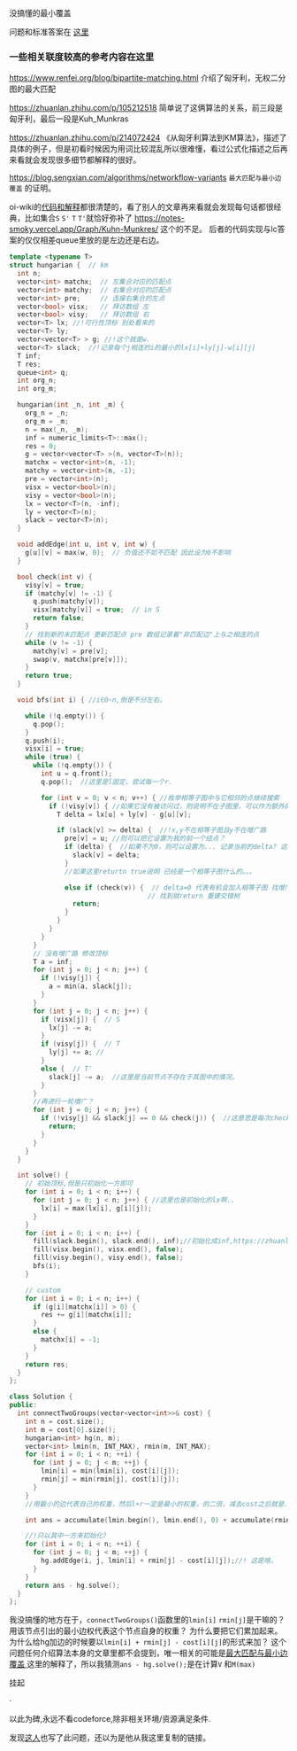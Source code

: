 没搞懂的最小覆盖

问题和标准答案在 [这里](https://leetcode-cn.com/problems/minimum-cost-to-connect-two-groups-of-points/solution/kai-kai-yan-jie-zhuan-huan-cheng-zui-da-dai-quan-p/)

### 一些相关联度较高的参考内容在这里

https://www.renfei.org/blog/bipartite-matching.html 介绍了匈牙利，无权二分图的最大匹配

https://zhuanlan.zhihu.com/p/105212518    简单说了这俩算法的关系，前三段是匈牙利，最后一段是Kuh_Munkras

https://zhuanlan.zhihu.com/p/214072424   《从匈牙利算法到KM算法》，描述了具体的例子，但是初看时候因为用词比较混乱所以很难懂，看过公式化描述之后再来看就会发现很多细节都解释的很好。

https://blog.sengxian.com/algorithms/networkflow-variants `最大匹配与最小边覆盖` 的证明。

oi-wiki的[代码和解释](https://oi-wiki.org/graph/graph-matching/bigraph-weight-match/#:~:text=%E6%AC%A1%E7%BB%B4%E6%8A%A4%EF%BC%8C%E5%85%B1%20%E3%80%82-,%E5%8F%82%E8%80%83%E4%BB%A3%E7%A0%81,-%E8%BD%AC%E5%8C%96%E4%B8%BA%E8%B4%B9%E7%94%A8)都很清楚的，看了别人的文章再来看就会发现每句话都很经典，比如集合`S` `S'` `T` `T'`就恰好弥补了 https://notes-smoky.vercel.app/Graph/Kuhn-Munkres/ 这个的不足。
后者的代码实现与lc答案的仅仅相差queue里放的是左边还是右边。

```cpp
template <typename T>
struct hungarian {  // km
  int n;
  vector<int> matchx;  // 左集合对应的匹配点
  vector<int> matchy;  // 右集合对应的匹配点
  vector<int> pre;     // 连接右集合的左点
  vector<bool> visx;   // 拜访数组 左
  vector<bool> visy;   // 拜访数组 右
  vector<T> lx; //!可行性顶标 别处看来的
  vector<T> ly;
  vector<vector<T> > g; //!这个就是w.
  vector<T> slack;  //!记录每个j相连的i的最小的lx[i]+ly[j]-w[i][j]
  T inf;
  T res;
  queue<int> q;
  int org_n;
  int org_m;

  hungarian(int _n, int _m) {
    org_n = _n;
    org_m = _m;
    n = max(_n, _m);
    inf = numeric_limits<T>::max();
    res = 0;
    g = vector<vector<T> >(n, vector<T>(n));
    matchx = vector<int>(n, -1);
    matchy = vector<int>(n, -1);
    pre = vector<int>(n);
    visx = vector<bool>(n);
    visy = vector<bool>(n);
    lx = vector<T>(n, -inf);
    ly = vector<T>(n);
    slack = vector<T>(n);
  }

  void addEdge(int u, int v, int w) {
    g[u][v] = max(w, 0);  // 负值还不如不匹配 因此设为0不影响
  }

  bool check(int v) {
    visy[v] = true;
    if (matchy[v] != -1) {
      q.push(matchy[v]);
      visx[matchy[v]] = true;  // in S
      return false;
    }
    // 找到新的未匹配点 更新匹配点 pre 数组记录着"非匹配边"上与之相连的点
    while (v != -1) {
      matchy[v] = pre[v];
      swap(v, matchx[pre[v]]);
    }
    return true;
  }

  void bfs(int i) { //i∈0~n,倒是不分左右。

    while (!q.empty()) {
      q.pop();
    }
    q.push(i);
    visx[i] = true;
    while (true) {
      while (!q.empty()) {
        int u = q.front();
        q.pop();  //这里是l固定，尝试每一个r.

        for (int v = 0; v < n; v++) { //枚举相等子图中与它相邻的点继续搜索
          if (!visy[v]) { //如果它没有被访问过，则说明不在子图里，可以作为额外的发展对象。
            T delta = lx[u] + ly[v] - g[u][v];

            if (slack[v] >= delta) {  //!x,y不在相等子图且y不在增广路       这里说明...
              pre[v] = u; //则可以把它设置为我的前一个结点？
              if (delta) {  //如果不为0，则可以设置为... 记录当前的delta? 这是在干嘛。
                slack[v] = delta;
              }
              //如果这里returtn true说明 已经是一个相等子图什么的。。。 

              else if (check(v)) {  // delta=0 代表有机会加入相等子图 找增广路
                                   // 找到就return 重建交错树
                return;
              }
            }
          }
        }
      }
      // 没有增广路 修改顶标
      T a = inf;
      for (int j = 0; j < n; j++) {
        if (!visy[j]) {
          a = min(a, slack[j]);
        }
      }
      for (int j = 0; j < n; j++) {
        if (visx[j]) {  // S
          lx[j] -= a;
        }
        if (visy[j]) {  // T
          ly[j] += a; //
        }
        else {  // T'
          slack[j] -= a;  //这里是当前节点不存在于其图中的情况。
        }
      }
      //再进行一轮増广？
      for (int j = 0; j < n; j++) {
        if (!visy[j] && slack[j] == 0 && check(j)) {  //这意思是每次check都会换一下？是。
          return;
        }
      }
    }
  }

  int solve() {
    // 初始顶标,但是只初始化一方即可
    for (int i = 0; i < n; i++) {
      for (int j = 0; j < n; j++) { //这里也是初始化的lx啊..
        lx[i] = max(lx[i], g[i][j]);
      }
    }
    for (int i = 0; i < n; i++) {
      fill(slack.begin(), slack.end(), inf);//初始化成inf,https://zhuanlan.zhihu.com/p/214072424 评论区的“如果不存在配对关系，权重应该设置为无穷小而不是0。设置为无穷小之后再用KM算法
      fill(visx.begin(), visx.end(), false);
      fill(visy.begin(), visy.end(), false);
      bfs(i);
    }

    // custom
    for (int i = 0; i < n; i++) {
      if (g[i][matchx[i]] > 0) {
        res += g[i][matchx[i]];
      }
      else {
        matchx[i] = -1;
      }
    }
    return res;
  }
};

class Solution {
public:
  int connectTwoGroups(vector<vector<int>>& cost) {
    int n = cost.size();
    int m = cost[0].size();
    hungarian<int> hg(n, m);
    vector<int> lmin(n, INT_MAX), rmin(m, INT_MAX);
    for (int i = 0; i < n; ++i) {
      for (int j = 0; j < m; ++j) {
        lmin[i] = min(lmin[i], cost[i][j]);
        rmin[j] = min(rmin[j], cost[i][j]);
      }
    }
    //用最小的边代表自己的权重，然后l+r一定是最小的权重，的二倍，减去cost之后就是... 公式里的东西了对吗。可是为什么要以这个来定义边权重呢?

    int ans = accumulate(lmin.begin(), lmin.end(), 0) + accumulate(rmin.begin(), rmin.end(), 0);

    //!只以其中一方来初始化?
    for (int i = 0; i < n; ++i) {
      for (int j = 0; j < m; ++j) {
        hg.addEdge(i, j, lmin[i] + rmin[j] - cost[i][j]);//! 这是啥。
      }
    }
    return ans - hg.solve();
  }
};
```

我没搞懂的地方在于，`connectTwoGroups()`函数里的`lmin[i]` `rmin[j]`是干嘛的？ 用该节点引出的最小边权代表这个节点自身的权重？ 为什么要把它们累加起来。
为什么给hg加边的时候要以`lmin[i] + rmin[j] - cost[i][j]`的形式来加？
这个问题任何介绍算法本身的文章里都不会提到，唯一相关的可能是[最大匹配与最小边覆盖
](https://blog.sengxian.com/algorithms/networkflow-variants#:~:text=%E5%85%B3%E7%B3%BB%E7%9A%84%E3%80%82%EF%BC%88%E5%BA%9F%E8%AF%9D-,%E6%9C%80%E5%A4%A7%E5%8C%B9%E9%85%8D%E4%B8%8E%E6%9C%80%E5%B0%8F%E8%BE%B9%E8%A6%86%E7%9B%96,-%E5%AF%B9%E4%BA%8E%E4%BB%BB%E6%84%8F%E6%97%A0)
这里的解释了，所以我猜测`ans - hg.solve();`是在计算`V` 和`M(max)`

挂起

·

以此为碑,永远不看codeforce,除非相关环境/资源满足条件.

发现[这人](https://github.com/wisdompeak/LeetCode/tree/master/Template/Graph#km%E7%AE%97%E6%B3%95)也写了此问题，还以为是他从我这里复制的链接。
